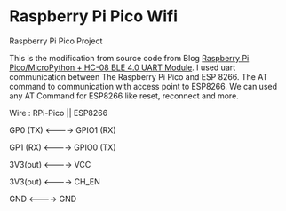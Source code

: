 # Raspberry Pi Pico Wifi
Raspberry Pi Pico Project

This is the modification from source code from Blog [Raspberry Pi Pico/MicroPython + HC-08 BLE 4.0 UART Module](https://helloraspberrypi.blogspot.com/2021/02/raspberry-pi-picomicropython-hc-08-ble.html).
I used uart communication between The Raspberry Pi Pico and ESP 8266. The AT command to communication with access point to ESP8266.
We can used any AT Command for ESP8266 like reset, reconnect and more.

Wire : 
RPi-Pico   ||   ESP8266

GP0 (TX) <----> GPIO1 (RX)

GP1 (RX) <----> GPIO0 (TX)

3V3(out) <----> VCC

3V3(out) <----> CH_EN

GND      <----> GND
 
